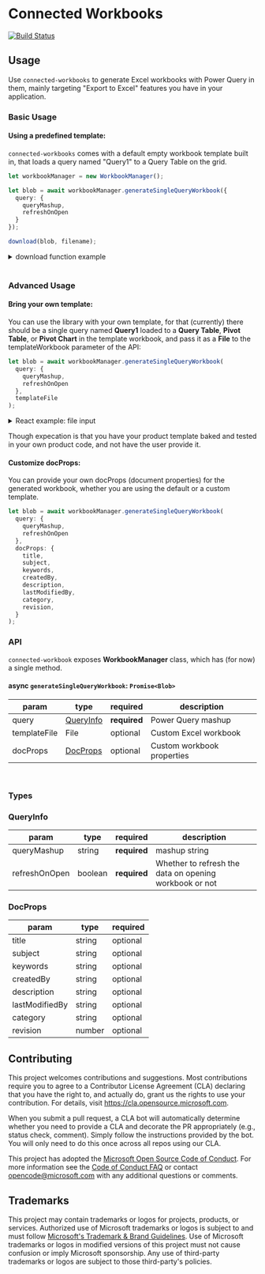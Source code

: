 # Connected Workbooks
[![Build Status](https://obilshield.visualstudio.com/ConnectedWorkbooks/_apis/build/status/microsoft.connected-workbooks?branchName=main)](https://obilshield.visualstudio.com/ConnectedWorkbooks/_build/latest?definitionId=14&branchName=main)

## Usage

Use `connected-workbooks` to generate Excel workbooks with Power Query in them, mainly targeting "Export to Excel" features you have in your application.

### Basic Usage

#### Using a predefined template:
`connected-workbooks` comes with a default empty workbook template built in, that loads a query named "Query1" to a Query Table on the grid.

```typescript
let workbookManager = new WorkbookManager();

let blob = await workbookManager.generateSingleQueryWorkbook({
  query: {
    queryMashup,
    refreshOnOpen
  }
});

download(blob, filename);
```

<details>
<summary>download function example</summary>

Here's a typical way to download a file in browser with Typescript.

```typescript
function download(file: Blob, filename: string) {
  if (window.navigator.msSaveOrOpenBlob)
    // IE10+
    window.navigator.msSaveOrOpenBlob(file, filename);
  else {
    // Others
    var a = document.createElement("a"),
      url = URL.createObjectURL(file);
    a.href = url;
    a.download = filename;
    document.body.appendChild(a);
    a.click();
    setTimeout(function () {
      document.body.removeChild(a);
      window.URL.revokeObjectURL(url);
    }, 0);
  }
}
```
</details>

</br>

### Advanced Usage

#### Bring your own template:

You can use the library with your own template, for that (currently) there should be a single query named **Query1** loaded to a **Query Table**, **Pivot Table**, or **Pivot Chart** in the template workbook, and pass it as a **File** to the templateWorkbook parameter of the API:

```typescript
let blob = await workbookManager.generateSingleQueryWorkbook(
  query: {
    queryMashup,
    refreshOnOpen
  },
  templateFile
);
```

<details>
<summary>React example: file input</summary>
  
A common way to get the template workbook with React via user interaction:

```typescript
  const [templateFile, setTemplateFile] = useState<File | null>(null);

...

    <input
      onChange={(e) => {
          if (e?.target?.files?.item(0) == null) return;
          setTemplateFile(e!.target!.files!.item(0));
      }}
      type="file"
      id="file"
      accept=".xlsx"
      style={{ display: "none" }}
    />

```
</details>

Though expecation is that you have your product template baked and tested in your own product code, and not have the user provide it.

#### Customize docProps:
You can provide your own docProps (document properties) for the generated workbook, whether you are using the default or a custom template.

```typescript
let blob = await workbookManager.generateSingleQueryWorkbook(
  query: {
    queryMashup,
    refreshOnOpen
  },
  docProps: {
    title,
    subject,
    keywords,
    createdBy,
    description,
    lastModifiedBy,
    category,
    revision,
  }
);
```

### API
`connected-workbook` exposes __WorkbookManager__ class, which has (for now) a single method.


#### async `generateSingleQueryWorkbook`: `Promise<Blob>`

|param   | type   | required   | description   |
|---      |---    |---          |---            |
|query   | [QueryInfo](#queryinfo)   | __required__  | Power Query mashup  | 
| templateFile  | File   | optional   | Custom Excel workbook  | 
| docProps  | [DocProps](#docprops)   | optional  | Custom workbook properties |

</br>

### Types

### QueryInfo
| param | type | required | description |
|---|---|---|---|
| queryMashup | string | __required__ | mashup string
| refreshOnOpen | boolean | __required__ | Whether to refresh the data on opening workbook or not

### DocProps
| param | type | required | 
|---|---|---|
| title | string | optional 
| subject | string | optional 
| keywords | string | optional 
| createdBy | string | optional 
| description | string | optional 
| lastModifiedBy | string | optional 
| category | string | optional 
| revision | number | optional 

## Contributing

This project welcomes contributions and suggestions. Most contributions require you to agree to a
Contributor License Agreement (CLA) declaring that you have the right to, and actually do, grant us
the rights to use your contribution. For details, visit https://cla.opensource.microsoft.com.

When you submit a pull request, a CLA bot will automatically determine whether you need to provide
a CLA and decorate the PR appropriately (e.g., status check, comment). Simply follow the instructions
provided by the bot. You will only need to do this once across all repos using our CLA.

This project has adopted the [Microsoft Open Source Code of Conduct](https://opensource.microsoft.com/codeofconduct/).
For more information see the [Code of Conduct FAQ](https://opensource.microsoft.com/codeofconduct/faq/) or
contact [opencode@microsoft.com](mailto:opencode@microsoft.com) with any additional questions or comments.

## Trademarks

This project may contain trademarks or logos for projects, products, or services. Authorized use of Microsoft
trademarks or logos is subject to and must follow
[Microsoft's Trademark & Brand Guidelines](https://www.microsoft.com/en-us/legal/intellectualproperty/trademarks/usage/general).
Use of Microsoft trademarks or logos in modified versions of this project must not cause confusion or imply Microsoft sponsorship.
Any use of third-party trademarks or logos are subject to those third-party's policies.

